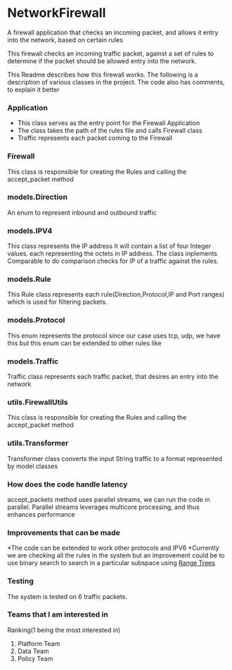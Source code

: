 # NetworkFirewall
A firewall application that checks an incoming packet, and allows it entry into the network, based on certain rules

This firewall checks an incoming traffic packet, against a set of rules to determine if the packet should be allowed entry into the network.

This Readme describes how this firewall works. The following is a description of various classes in the project. The code also has
comments, to explain it better

### Application
 * This class serves as the entry point for the Firewall Application
 * The class takes the path of the rules file and calls Firewall class
 * Traffic represents each packet coming to the Firewall

### Firewall
This class is responsible for creating the Rules and calling the accept_packet method

### models.Direction
An enum to represent inbound and outbound traffic

### models.IPV4

This class represents the IP address
It will contain a list of four Integer values.
each representing the octets in IP address.
The class inplements Comparable to do comparison checks for IP of a traffic against the rules.

### models.Rule
This Rule class represents each rule(Direction,Protocol,IP and Port ranges) which is used for filtering packets.

### models.Protocol
This enum represents the protocol since our case uses tcp, udp, we have this but this enum can be extended to other rules like

### models.Traffic
Traffic class represents each traffic packet, that desires an entry into the network

### utils.FirewallUtils
This class is responsible for creating the Rules and calling the accept_packet method

### utils.Transformer
Transformer class converts the input String traffic to a format represented by model classes

### How does the code handle latency
accept_packets method uses parallel streams, we can run the code in parallel. Parallel streams leverages multicore processing, and thus enhances performance

### Improvements that can be made
*The code can be extended to work other protocols and IPV6
*Currently we are checking all the rules in the system but an improvement could be to use binary search to search in a particular subspace using [Range Trees](https://en.wikipedia.org/wiki/Range_tree)

### Testing
The system is tested on 6 traffic packets.

### Teams that I am interested in
Ranking(1 being the most interested in)
1. Platform Team
2. Data Team
3. Policy Team
